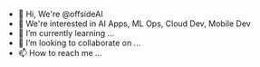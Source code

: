 - 👋 Hi, We're @offsideAI
- 👀 We're interested in AI Apps, ML Ops, Cloud Dev, Mobile Dev
- 🌱 I’m currently learning ...
- 💞️ I’m looking to collaborate on ...
- 📫 How to reach me ...

<!---
offsideAI/offsideAI is a ✨ special ✨ repository because its `README.md` (this file) appears on your GitHub profile.
You can click the Preview link to take a look at your changes.
--->
